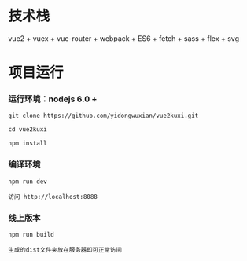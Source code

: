 

# 技术栈
vue2 + vuex + vue-router + webpack + ES6 + fetch + sass + flex + svg


# 项目运行

### 运行环境：nodejs 6.0 + 

```
git clone https://github.com/yidongwuxian/vue2kuxi.git 

cd vue2kuxi

npm install

```

### 编译环境
```
npm run dev

访问 http://localhost:8088
```


### 线上版本
```
npm run build

生成的dist文件夹放在服务器即可正常访问
```




